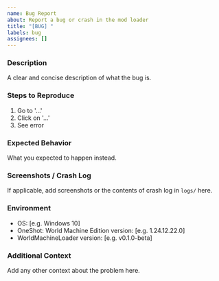 ```yaml
---
name: Bug Report
about: Report a bug or crash in the mod loader
title: "[BUG] "
labels: bug
assignees: []
---
```


### Description
A clear and concise description of what the bug is.

### Steps to Reproduce
1. Go to '...'
2. Click on '...'
3. See error

### Expected Behavior
What you expected to happen instead.

### Screenshots / Crash Log
If applicable, add screenshots or the contents of crash log in `logs/` here.

### Environment
- OS: [e.g. Windows 10]
- OneShot: World Machine Edition version: [e.g. 1.24.12.22.0]
- WorldMachineLoader version: [e.g. v0.1.0-beta]

### Additional Context
Add any other context about the problem here.

